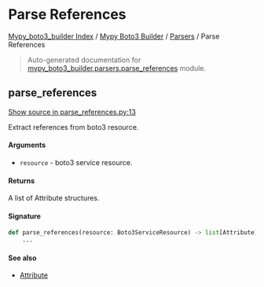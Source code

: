 # Parse References

[Mypy_boto3_builder Index](../../README.md#mypy_boto3_builder-index) /
[Mypy Boto3 Builder](../index.md#mypy-boto3-builder) /
[Parsers](./index.md#parsers) /
Parse References

> Auto-generated documentation for [mypy_boto3_builder.parsers.parse_references](https://github.com/youtype/mypy_boto3_builder/blob/main/mypy_boto3_builder/parsers/parse_references.py) module.

## parse_references

[Show source in parse_references.py:13](https://github.com/youtype/mypy_boto3_builder/blob/main/mypy_boto3_builder/parsers/parse_references.py#L13)

Extract references from boto3 resource.

#### Arguments

- `resource` - boto3 service resource.

#### Returns

A list of Attribute structures.

#### Signature

```python
def parse_references(resource: Boto3ServiceResource) -> list[Attribute]:
    ...
```

#### See also

- [Attribute](../structures/attribute.md#attribute)
